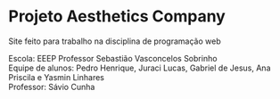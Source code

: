 # Projeto Aesthetics Company
Site feito para trabalho na disciplina de programação web

Escola: EEEP Professor Sebastião Vasconcelos Sobrinho
<br>
Equipe de alunos: Pedro Henrique, Juraci Lucas, Gabriel de Jesus, Ana Priscila e Yasmin Linhares
<br>
Professor: Sávio Cunha

